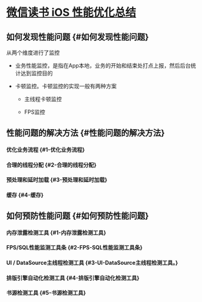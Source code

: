 # [微信读书 iOS 性能优化总结](https://wereadteam.github.io/2016/05/03/WeRead-Performance/)

## 如何发现性能问题 {#如何发现性能问题}

从两个维度进行了监控

* 业务性能监控，是指在App本地，业务的开始和结束处打点上报，然后后台统计达到监控目的
* 卡顿监控。卡顿监控的实现一般有两种方案

  * 主线程卡顿监控

  * FPS监控

## 性能问题的解决方法 {#性能问题的解决方法}

#### 优化业务流程 {#1-优化业务流程}

#### 合理的线程分配 {#2-合理的线程分配}

#### 预处理和延时加载 {#3-预处理和延时加载}

#### 缓存 {#4-缓存}

## 如何预防性能问题 {#如何预防性能问题}

#### 内存泄露检测工具 {#1-内存泄露检测工具}

#### FPS/SQL性能监测工具条 {#2-FPS-SQL性能监测工具条}

#### UI / DataSource主线程检测工具 {#3-UI-DataSource主线程检测工具。}

#### 排版引擎自动化检测工具 {#4-排版引擎自动化检测工具}

#### 书源检测工具 {#5-书源检测工具}



